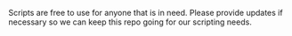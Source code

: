 Scripts are free to use for anyone that is in need. Please provide updates if necessary so we can keep this repo going for our scripting needs.
